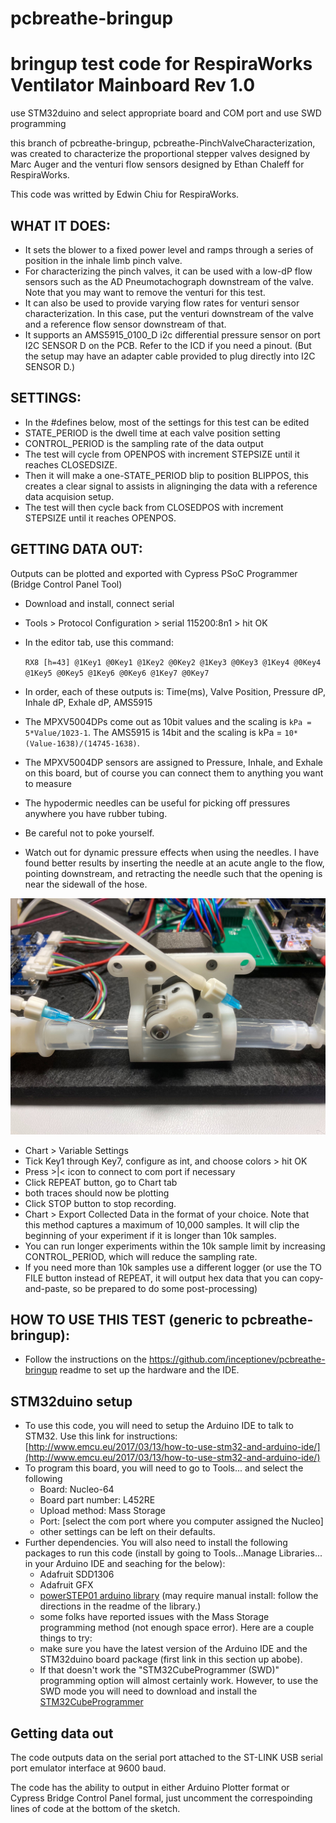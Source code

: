 # pcbreathe-bringup
# bringup test code for RespiraWorks Ventilator Mainboard Rev 1.0
use STM32duino and select appropriate board and COM port and use SWD programming

this branch of pcbreathe-bringup, pcbreathe-PinchValveCharacterization, was created to characterize the proportional stepper valves designed by Marc Auger and the venturi flow sensors designed by Ethan Chaleff for RespiraWorks.

This code was writted by Edwin Chiu for RespiraWorks.

## WHAT IT DOES:
* It sets the blower to a fixed power level and ramps through a series of position in the inhale limb pinch valve.
* For characterizing the pinch valves, it can be used with a low-dP flow sensors such as the AD Pneumotachograph downstream of the valve.  Note that you may want to remove the venturi for this test.
* It can also be used to provide varying flow rates for venturi sensor characterization.  In this case, put the venturi downstream of the valve and a reference flow sensor downstream of that.
* It supports an AMS5915_0100_D i2c differential pressure sensor on port I2C SENSOR D on the PCB.  Refer to the ICD if you need a pinout. (But the setup may have an adapter cable provided to plug directly into I2C SENSOR D.)

## SETTINGS:
* In the #defines below, most of the settings for this test can be edited
* STATE_PERIOD is the dwell time at each valve position setting
* CONTROL_PERIOD is the sampling rate of the data output
* The test will cycle from OPENPOS with increment STEPSIZE until it reaches CLOSEDSIZE.
* Then it will make a one-STATE_PERIOD blip to position BLIPPOS, this creates a clear signal to assists in aligninging the data with a reference data acquision setup.
* The test will then cycle back from CLOSEDPOS with increment STEPSIZE until it reaches OPENPOS.

## GETTING DATA OUT:
Outputs can be plotted and exported with Cypress PSoC Programmer (Bridge Control Panel Tool)
* Download and install, connect serial
* Tools > Protocol Configuration > serial 115200:8n1 > hit OK
* In the editor tab, use this command:

    ```RX8 [h=43] @1Key1 @0Key1 @1Key2 @0Key2 @1Key3 @0Key3 @1Key4 @0Key4 @1Key5 @0Key5 @1Key6 @0Key6 @1Key7 @0Key7```
* In order, each of these outputs is: Time(ms), Valve Position, Pressure dP, Inhale dP, Exhale dP, AMS5915
* The MPXV5004DPs come out as 10bit values and the scaling is ```kPa = 5*Value/1023-1```.  The AMS5915 is 14bit and the scaling is kPa = ```10*(Value-1638)/(14745-1638)```.
* The MPXV5004DP sensors are assigned to Pressure, Inhale, and Exhale on this board, but of course you can connect them to anything you want to measure
* The hypodermic needles can be useful for picking off pressures anywhere you have rubber tubing.
* Be careful not to poke yourself.
* Watch out for dynamic pressure effects when using the needles.  I have found better results by inserting the needle at an acute angle to the flow, pointing downstream, and retracting the needle such that the opening is near the sidewall of the hose.

![hypodermic needle pickoff](needle_pressure_pickoff.jpg)
* Chart > Variable Settings
* Tick Key1 through Key7, configure as int, and choose colors > hit OK
* Press >|< icon to connect to com port if necessary
* Click REPEAT button, go to Chart tab  
* both traces should now be plotting
* Click STOP button to stop recording.
* Chart > Export Collected Data in the format of your choice.  Note that this method captures a maximum of 10,000 samples.  It will clip the beginning of your experiment if it is longer than 10k samples.
* You can run longer experiments within the 10k sample limit by increasing CONTROL_PERIOD, which will reduce the sampling rate.
* If you need more than 10k samples use a different logger (or use the TO FILE button instead of REPEAT, it will output hex data that you can copy-and-paste, so be prepared to do some post-processing)

## HOW TO USE THIS TEST (generic to pcbreathe-bringup):
* Follow the instructions on the https://github.com/inceptionev/pcbreathe-bringup readme to set up the hardware and the IDE.
    

## STM32duino setup
* To use this code, you will need to setup the Arduino IDE to talk to STM32.  Use this link for instructions: [http://www.emcu.eu/2017/03/13/how-to-use-stm32-and-arduino-ide/](http://www.emcu.eu/2017/03/13/how-to-use-stm32-and-arduino-ide/) 
* To program this board, you will need to go to Tools... and select the following
    * Board: Nucleo-64
    * Board part number: L452RE
    * Upload method: Mass Storage
    * Port: [select the com port where you computer assigned the Nucleo]
    * other settings can be left on their defaults.
* Further dependencies.  You will also need to install the following packages to run this code (install by going to Tools...Manage Libraries... in your Arduino IDE and seaching for the below):
  * Adafruit SDD1306
  * Adafruit GFX
  * [powerSTEP01 arduino library](https://github.com/Megunolink/powerSTEP01_Arduino_Library) (may require manual install: follow the directions in the readme of the library.) 
  * some folks have reported issues with the Mass Storage programming method (not enough space error).  Here are a couple things to try:
  * make sure you have the latest version of the Arduino IDE and the STM32duino board package (first link in this section up abobe).
  * If that doesn't work the "STM32CubeProgrammer (SWD)" programming option will almost certainly work.  However, to use the SWD mode you will need to download and install the [STM32CubeProgrammer](https://www.st.com/content/st_com/en/products/development-tools/software-development-tools/stm32-software-development-tools/stm32-programmers/stm32cubeprog.html#overview)


## Getting data out
The code outputs data on the serial port attached to the ST-LINK USB serial port emulator interface at 9600 baud.

The code has the ability to output in either Arduino Plotter format or Cypress Bridge Control Panel formal, just uncomment the correspoinding lines of code at the bottom of the sketch.
